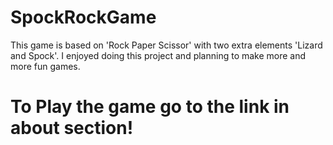 # SpockRockGame
This game is based on 'Rock Paper Scissor' with two extra elements 'Lizard and Spock'.
I enjoyed doing this project and planning to make more and more fun games.
# To Play the game go to the link in about section!
